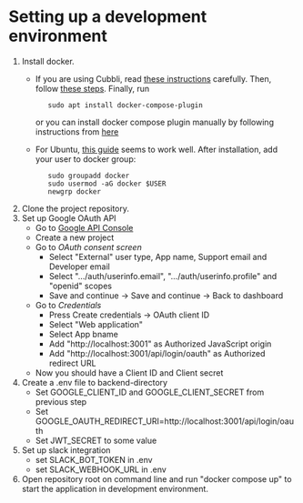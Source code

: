 # Setting up a development environment
1. Install docker.
   * If you are using Cubbli, read [these instructions](https://version.helsinki.fi/cubbli/cubbli-help/-/wikis/sudo) carefully. Then, follow [these steps](https://version.helsinki.fi/cubbli/cubbli-help/-/wikis/Docker). Finally, run
     
      ```
         sudo apt install docker-compose-plugin
      ```
      or you can install docker compose plugin manually by following instructions from [here](https://docs.docker.com/compose/install/linux/#install-the-plugin-manually)
   * For Ubuntu, [this guide](https://docs.docker.com/engine/install/ubuntu/#install-using-the-repository) seems to work well. After installation, add your user to docker group:
     
      ```
         sudo groupadd docker
         sudo usermod -aG docker $USER
         newgrp docker
      ```
3. Clone the project repository.
4. Set up Google OAuth API
    * Go to [Google API Console](https://console.cloud.google.com/apis/dashboard)
    * Create a new project
    * Go to *OAuth consent screen*
        * Select "External" user type, App name, Support email and Developer email
        * Select ".../auth/userinfo.email", ".../auth/userinfo.profile" and "openid" scopes
        * Save and continue -> Save and continue -> Back to dashboard
    * Go to *Credentials*
        * Press  Create credentials -> OAuth client ID
        * Select "Web application"
        * Select App bname
        * Add "http://localhost:3001" as Authorized JavaScript origin
        * Add "http://localhost:3001/api/login/oauth" as Authorized redirect URL
    * Now you should have a Client ID and Client secret
5. Create a .env file to backend-directory
    * Set GOOGLE_CLIENT_ID and GOOGLE_CLIENT_SECRET from previous step
    * Set GOOGLE_OAUTH_REDIRECT_URI=http://localhost:3001/api/login/oauth
    * Set JWT_SECRET to some value
6. Set up slack integration
   * set SLACK_BOT_TOKEN in .env
   * set SLACK_WEBHOOK_URL in .env
7. Open repository root on command line and run "docker compose up" to start the application in development environment.

